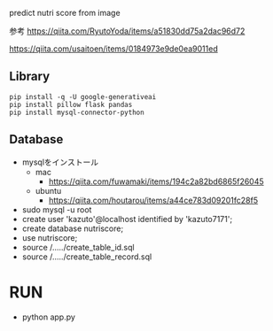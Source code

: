 predict nutri score from image

参考
https://qiita.com/RyutoYoda/items/a51830dd75a2dac96d72

https://qiita.com/usaitoen/items/0184973e9de0ea9011ed


## Library
```
pip install -q -U google-generativeai
pip install pillow flask pandas
pip install mysql-connector-python
```

## Database
- mysqlをインストール
    - mac
        - https://qiita.com/fuwamaki/items/194c2a82bd6865f26045
    - ubuntu
        - https://qiita.com/houtarou/items/a44ce783d09201fc28f5
- sudo mysql -u root
- create user 'kazuto'@localhost identified by 'kazuto7171';
- create database nutriscore;
- use nutriscore;
- source /...../create_table_id.sql
- source /...../create_table_record.sql

# RUN
- python app.py
